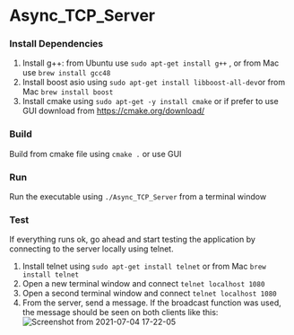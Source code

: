 # Async_TCP_Server


### Install  Dependencies
1. Install g++: from Ubuntu use `sudo apt-get install g++` , or from Mac use `brew install gcc48`
2. Install boost asio using `sudo apt-get install libboost-all-dev`or from Mac `brew install boost`
3. Install cmake using `sudo apt-get -y install cmake` or if prefer to use GUI download from https://cmake.org/download/ 

### Build
Build from cmake file using `cmake .` or use GUI

### Run
Run the executable using `./Async_TCP_Server` from a terminal window

### Test
If everything runs ok, go ahead and start testing the application by connecting to the server locally using telnet.
1. Install telnet using `sudo apt-get install telnet` or from Mac `brew install telnet`
2. Open a new terminal window and connect `telnet localhost 1080`
3. Open a second terminal window and connect `telnet localhost 1080`
4. From the server, send a message. If the broadcast function was used, the message should be seen on both clients like this:
![Screenshot from 2021-07-04 17-22-05](https://user-images.githubusercontent.com/49099141/124403669-6633de80-dcec-11eb-834f-4a9105f2eddd.png)
